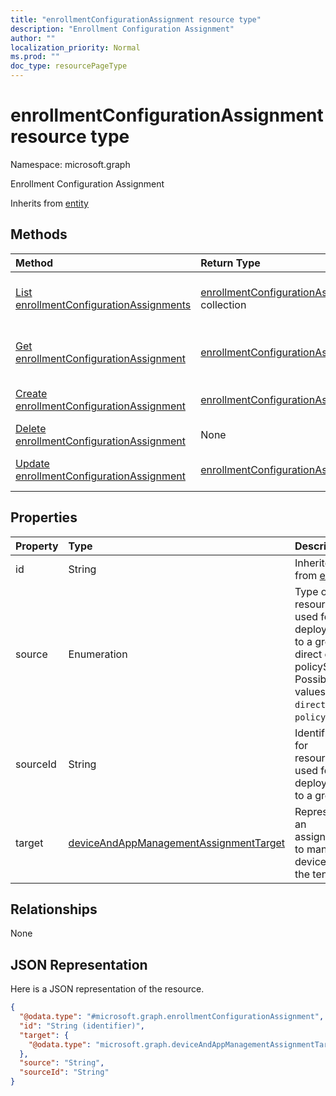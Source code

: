```yaml
---
title: "enrollmentConfigurationAssignment resource type"
description: "Enrollment Configuration Assignment"
author: ""
localization_priority: Normal
ms.prod: ""
doc_type: resourcePageType
---
```


# enrollmentConfigurationAssignment resource type


Namespace: microsoft.graph

Enrollment Configuration Assignment


Inherits from [entity](../resources/entity.md)

## Methods
|Method|Return Type|Description|
|:---|:---|:---|
|[List enrollmentConfigurationAssignments](../api/enrollmentconfigurationassignment-list.md)|[enrollmentConfigurationAssignment](../resources/enrollmentconfigurationassignment.md) collection|List properties and relationships of the [enrollmentConfigurationAssignment](../resources/enrollmentconfigurationassignment.md) objects.|
|[Get enrollmentConfigurationAssignment](../api/enrollmentconfigurationassignment-get.md)|[enrollmentConfigurationAssignment](../resources/enrollmentconfigurationassignment.md)|Read properties and relationships of the [enrollmentConfigurationAssignment](../resources/enrollmentconfigurationassignment.md) object.|
|[Create enrollmentConfigurationAssignment](../api/enrollmentconfigurationassignment-create.md)|[enrollmentConfigurationAssignment](../resources/enrollmentconfigurationassignment.md)|Create a new [enrollmentConfigurationAssignment](../resources/enrollmentconfigurationassignment.md) object.|
|[Delete enrollmentConfigurationAssignment](../api/enrollmentconfigurationassignment-delete.md)|None|Deletes a [enrollmentConfigurationAssignment](../resources/enrollmentconfigurationassignment.md).|
|[Update enrollmentConfigurationAssignment](../api/enrollmentconfigurationassignment-update.md)|[enrollmentConfigurationAssignment](../resources/enrollmentconfigurationassignment.md)|Update the properties of a [enrollmentConfigurationAssignment](../resources/enrollmentconfigurationassignment.md) object.|

## Properties
|Property|Type|Description|
|:---|:---|:---|
|id|String| Inherited from [entity](../resources/entity.md)|
|source|Enumeration|Type of resource used for deployment to a group, direct or policySet. Possible values are: `direct`, `policySets`.|
|sourceId|String|Identifier for resource used for deployment to a group|
|target|[deviceAndAppManagementAssignmentTarget](../resources/intune-apps-deviceandappmanagementassignmenttarget.md)|Represents an assignment to managed devices in the tenant|

## Relationships
None

## JSON Representation
Here is a JSON representation of the resource.
<!-- {
  "blockType": "resource",
  "keyProperty": "id",
  "@odata.type": "microsoft.graph.enrollmentConfigurationAssignment",
  "baseType": "microsoft.graph.entity",
  "openType": false
}
-->
``` json
{
  "@odata.type": "#microsoft.graph.enrollmentConfigurationAssignment",
  "id": "String (identifier)",
  "target": {
    "@odata.type": "microsoft.graph.deviceAndAppManagementAssignmentTarget"
  },
  "source": "String",
  "sourceId": "String"
}
```

